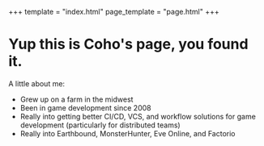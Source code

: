 +++
template = "index.html"
page_template = "page.html"
+++


# Yup this is Coho's page, you found it.

A little about me:
* Grew up on a farm in the midwest
* Been in game development since 2008
* Really into getting better CI/CD, VCS, and workflow solutions for game development (particularly for distributed teams)
* Really into Earthbound, MonsterHunter, Eve Online, and Factorio
